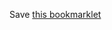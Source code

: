 Save <a href='javascript:javascript:(function () {
    ai_coach_script = document.createElement("script");
    ai_coach_script.setAttribute("src","https://github.com/Frazer/AICoworker/coach.js");
    if(ai_coach_script.addEventListener) {
        ai_coach_script.addEventListener("load", function() { alert("loaded"); }, false);
    }else if(ai_coach_script.readyState) {
        ai_coach_script.onreadystatechange = function() { alert("ready"); };
    }else {
        ai_coach_script.onload = function() { alert("onloaded"); };
    }
    document.body.appendChild(ai_coach_script);})();'>this bookmarklet</a>